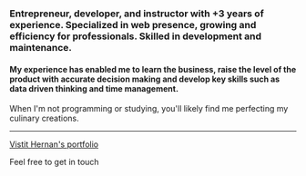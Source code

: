 
<h3 align="left">Entrepreneur, developer, and instructor with +3 years of experience. Specialized in web presence, growing and efficiency for professionals. Skilled in development and maintenance. </h3>

<h4>My experience has enabled me to learn the business, raise the level of the product with accurate decision making and develop key skills such as data driven thinking and time management.</h4>

<span> When I'm not programming or studying, you'll likely find me perfecting my culinary creations. </span>

<hr/>


<a href="https://hernancur.vercel.app" target="blank" >Vistit Hernan's portfolio</a> 

<span> Feel free to get in touch </span>





